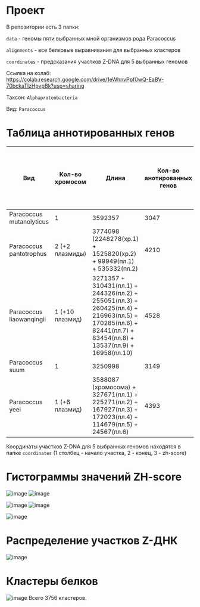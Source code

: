# Проект

В репозитории есть 3 папки:

`data` - геномы пяти выбранных мной организмов рода Paracoccus

`alignments` - все белковые выравнивания для выбранных кластеров

`coordinates` - предсказания участков Z-DNA для 5 выбранных геномов

Ссылка на колаб: https://colab.research.google.com/drive/1eWhnvPpf0wQ-EaBV-70bckaTlzHpvpBk?usp=sharing

Таксон: `Alphaproteobacteria`

Вид: `Paracoccus` 

# Таблица аннотированных генов

| **Вид** | **Кол-во хромосом** | **Длина** | **Кол-во анотированных генов** | **Длина всех генов** | **Доля анотированных генов** | **Кол-во предсказанных участков z-dna** | **Кол-во участков с zh-score >500 и их общая длина** |
| ------------- | ------------- |--------------------| ---- | --- | --- | --- | ------ |
| Paracoccus mutanolyticus| 1 | 3592357 | 3047 | 2003651 | 55.78% | 3592357 | 60421; 586328  |
| Paracoccus pantotrophus| 2 (+2 плазмиды) | 3774098 (2248278(хр.1) + 1525820(хр.2) + 99949(пл.1) + 535332(пл.2) | 4210 | 3885491 | 88.12% | 4409379 | 57049; 550722 |
| Paracoccus liaowanqingii| 1 (+10 плазмид) | 3271357 + 310431(пл.1) + 244326(пл.2) + 255051(пл.3) + 260425(пл.4) + 216963(пл.5) + 170285(пл.6) + 82441(пл.7) + 83454(пл.8) + 13537(пл.9) + 16958(пл.10) | 4528 | 4181975 | 84.91% | 4925228 | 59765; 583944 |
| Paracoccus suum| 1 | 3250998 | 3149 | 2926464 | 90.02% | 3250998 | 57259; 556558 |
| Paracoccus yeei| 1 (+6 плазмид)  | 3588087 (хромосома) + 327671(пл.1) + 225271(пл.2) + 167927(пл.3) + 172023(пл.4) + 114679(пл.5) + 24567(пл.6)  | 4393 | 4111523 | 88.97% | 4620225 | 65631; 635310  |

Координаты участков Z-DNA для 5 выбранных геномов находятся в папке `coordinates` (1 столбец - начало участка, 2 - конец, 3 - zh-score)

# Гистограммы значений ZH-score

![image](https://user-images.githubusercontent.com/93254228/173683903-e8f3886d-2498-4871-81b8-f68eb5c8ca10.png)
![image](https://user-images.githubusercontent.com/93254228/173683933-3e71e518-2734-473f-96da-964854543299.png)

![image](https://user-images.githubusercontent.com/93254228/173683956-6cde75b2-a145-405f-89cb-2d79a7db8c05.png)
![image](https://user-images.githubusercontent.com/93254228/173683991-2daf431a-bea5-4c4f-b687-71dc31f68b31.png)

![image](https://user-images.githubusercontent.com/93254228/173684007-4e828f08-cf0c-457f-ac26-539f375ef1eb.png)

# Распределение участков Z-ДНК

![image](https://user-images.githubusercontent.com/93254228/173684159-0d79d8f5-6091-4cbe-8582-23695b6fa923.png)

# Кластеры белков

![image](https://user-images.githubusercontent.com/93254228/173684337-9fc68996-442d-4c90-9b4d-af0fb986ed63.png)
Всего 3756 кластеров.
